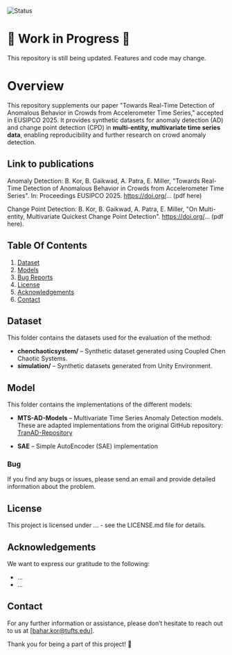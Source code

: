 ![Status](https://img.shields.io/badge/status-updating-yellow)
# 🚧 Work in Progress 🚧
This repository is still being updated. Features and code may change.

# Overview
This repository supplements our paper "Towards Real-Time Detection of Anomalous Behavior in Crowds from Accelerometer Time Series," accepted in EUSIPCO 2025. It provides synthetic datasets for anomaly detection (AD) and change point detection (CPD) in **multi-entity, multivariate time series data**, enabling reproducibility and further research on crowd anomaly detection.

## Link to publications
Anomaly Detection: B. Kor, B. Gaikwad, A. Patra, E. Miller, "Towards Real-Time Detection of Anomalous Behavior in Crowds from Accelerometer Time Series". In: Proceedings EUSIPCO 2025. https://doi.org/... (pdf here)

Change Point Detection:
B. Kor, B. Gaikwad, A. Patra, E. Miller, "On Multi-entity, Multivariate Quickest Change Point Detection". https://doi.org/... (pdf here).

## Table Of Contents 
1. [Dataset](#dataset)
2. [Models](#model)
3. [Bug Reports](#Bug) 
4. [License](#license)
5. [Acknowledgements](#acknowledgements)
6. [Contact](#contact)

## Dataset
This folder contains the datasets used for the evaluation of the method:  

- **chenchaoticsystem/** – Synthetic dataset generated using Coupled Chen Chaotic Systems.  
- **simulation/** – Synthetic datasets generated from Unity Environment. 

## Model
This folder contains the implementations of the different models:  
- **MTS-AD-Models** – Multivariate Time Series Anomaly Detection models. These are adapted implementations from the original GitHub repository: [TranAD-Repository](https://github.com/imperial-qore/TranAD.git)
  
- **SAE** – Simple AutoEncoder (SAE) implementation 

### Bug
If you find any bugs or issues, please send an email and provide detailed information about the problem.

## License
This project is licensed under ...  - see the LICENSE.md file for details.

## Acknowledgements
We want to express our gratitude to the following:
* ...
* ...

## Contact
For any further information or assistance, please don’t hesitate to reach out to us at [bahar.kor@tufts.edu].

Thank you for being a part of this project! 🚀
